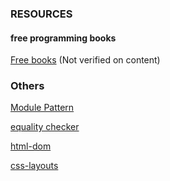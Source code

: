 ### RESOURCES

#### free programming books

[Free books](https://books.goalkicker.com) (Not verified on content)


### Others

[Module Pattern](https://vanillajstoolkit.com/boilerplates/#Revealing-Module-Pattern)

[equality checker](https://dorey.github.io/JavaScript-Equality-Table/)

[html-dom](https://htmldom.dev/)

[css-layouts](https://csslayout.io/)